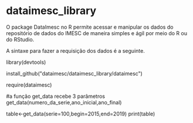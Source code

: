 # dataimesc_library

O package DataImesc no R permite acessar e manipular os dados do repositório de dados do IMESC de maneira simples e ágil por meio do R ou do RStudio.

A sintaxe para fazer a requisição dos dados é a seguinte.


library(devtools)

install_github("dataimesc/dataimesc_library/dataimesc")

require(dataimesc)

#a função get_data recebe 3 parâmetros get_data(numero_da_serie,ano_inicial,ano_final)

table<-get_data(serie=100,begin=2015,end=2019)
print(table)
